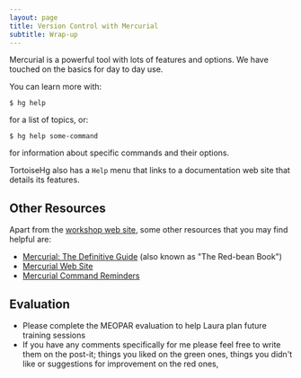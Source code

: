 ```yaml
---
layout: page
title: Version Control with Mercurial
subtitle: Wrap-up
---
```


Mercurial is a powerful tool with lots of features and options.
We have touched on the basics for day to day use.

You can learn more with:

~~~ {.bash}
$ hg help
~~~

for a list of topics,
or:

~~~ {.bash}
$ hg help some-command
~~~

for information about specific commands and their options.

TortoiseHg also has a `Help` menu that links to a documentation web site that details its features.


## Other Resources

Apart from the [workshop web site](https://43ravens.ca/training/meopar-atm-2019-06-11/),
some other resources that you may find helpful are:

* [Mercurial: The Definitive Guide](http://hgbook.red-bean.com/) (also known as "The Red-bean Book")
* [Mercurial Web Site](https://www.mercurial-scm.org/)
* [Mercurial Command Reminders](commands.html)


## Evaluation

* Please complete the MEOPAR evaluation to help Laura plan future training sessions
* If you have any comments specifically for me please feel free to write them on the post-it;
  things you liked on the green ones,
  things you didn't like or suggestions for improvement on the red ones,
